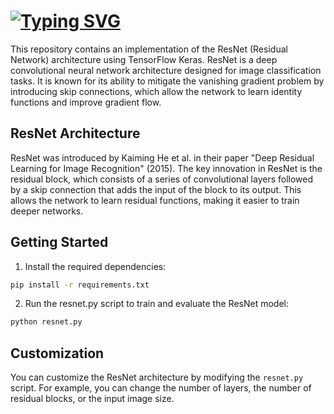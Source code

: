 # [![Typing SVG](https://readme-typing-svg.herokuapp.com?font=Fira+Code&pause=1000&color=F7C5B1&background=89D1FF00&repeat=false&width=550&lines=ResNet+Implementation+with+TensorFlow+Keras)](https://git.io/typing-svg)

This repository contains an implementation of the ResNet (Residual Network) architecture using TensorFlow Keras. ResNet is a deep convolutional neural network architecture designed for image classification tasks. It is known for its ability to mitigate the vanishing gradient problem by introducing skip connections, which allow the network to learn identity functions and improve gradient flow.

## ResNet Architecture

ResNet was introduced by Kaiming He et al. in their paper "Deep Residual Learning for Image Recognition" (2015). The key innovation in ResNet is the residual block, which consists of a series of convolutional layers followed by a skip connection that adds the input of the block to its output. This allows the network to learn residual functions, making it easier to train deeper networks.

## Getting Started

1. Install the required dependencies:

```bash
pip install -r requirements.txt
```

2. Run the resnet.py script to train and evaluate the ResNet model:
```bash
python resnet.py
```
## Customization
You can customize the ResNet architecture by modifying the ```resnet.py``` script. For example, you can change the number of layers, the number of residual blocks, or the input image size.
